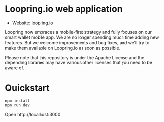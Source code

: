 # Loopring.io web application

- Website: [loopring.io](https://loopring.io)

Loopring now embraces a mobile-first strategy and fully focuses on our smart wallet mobile app. We are no longer spending much time adding new features. But we welcome improvements and bug fixes, and we’ll try to make them available on Loopring.io as soon as possible.

Please note that this repository is under the Apache License and the depending libraries may have various other licenses that you need to be aware of.

# Quickstart
```
npm install
npm run dev
```
Open http://localhost:3000
